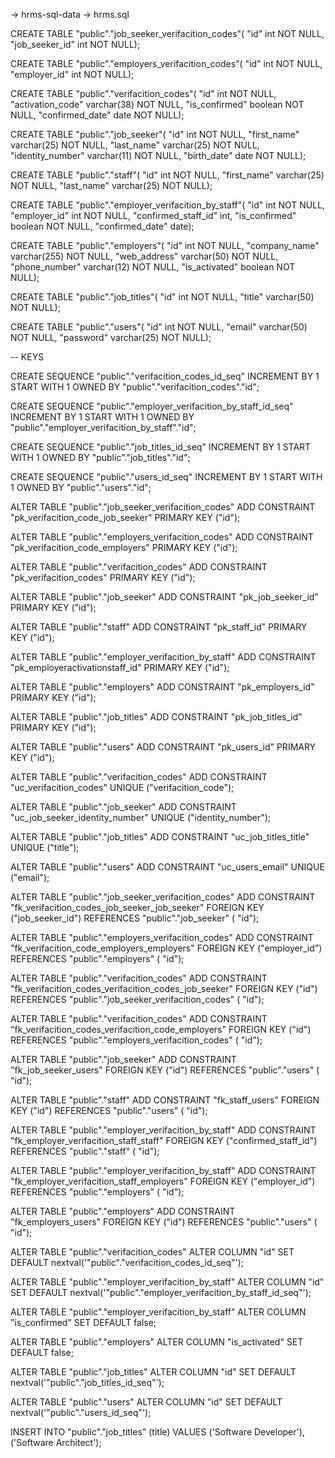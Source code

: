-> hrms-sql-data -> hrms.sql

CREATE TABLE "public"."job_seeker_verifacition_codes"( "id" int NOT NULL, "job_seeker_id" int NOT NULL);

CREATE TABLE "public"."employers_verifacition_codes"( "id" int NOT NULL, "employer_id" int NOT NULL);

CREATE TABLE "public"."verifacition_codes"( "id" int NOT NULL, "activation_code" varchar(38) NOT NULL, "is_confirmed" boolean NOT NULL, "confirmed_date" date NOT NULL);

CREATE TABLE "public"."job_seeker"( "id" int NOT NULL, "first_name" varchar(25) NOT NULL, "last_name" varchar(25) NOT NULL, "identity_number" varchar(11) NOT NULL, "birth_date" date NOT NULL);

CREATE TABLE "public"."staff"( "id" int NOT NULL, "first_name" varchar(25) NOT NULL, "last_name" varchar(25) NOT NULL);

CREATE TABLE "public"."employer_verifacition_by_staff"( "id" int NOT NULL, "employer_id" int NOT NULL, "confirmed_staff_id" int, "is_confirmed" boolean NOT NULL, "confirmed_date" date);

CREATE TABLE "public"."employers"( "id" int NOT NULL, "company_name" varchar(255) NOT NULL, "web_address" varchar(50) NOT NULL, "phone_number" varchar(12) NOT NULL, "is_activated" boolean NOT NULL);

CREATE TABLE "public"."job_titles"( "id" int NOT NULL, "title" varchar(50) NOT NULL);

CREATE TABLE "public"."users"( "id" int NOT NULL, "email" varchar(50) NOT NULL, "password" varchar(25) NOT NULL);

-- KEYS

CREATE SEQUENCE "public"."verifacition_codes_id_seq" INCREMENT BY 1 START WITH 1 OWNED BY "public"."verifacition_codes"."id";

CREATE SEQUENCE "public"."employer_verifacition_by_staff_id_seq" INCREMENT BY 1 START WITH 1 OWNED BY "public"."employer_verifacition_by_staff"."id";

CREATE SEQUENCE "public"."job_titles_id_seq" INCREMENT BY 1 START WITH 1 OWNED BY "public"."job_titles"."id";

CREATE SEQUENCE "public"."users_id_seq" INCREMENT BY 1 START WITH 1 OWNED BY "public"."users"."id";

ALTER TABLE "public"."job_seeker_verifacition_codes" ADD CONSTRAINT "pk_verifacition_code_job_seeker" PRIMARY KEY ("id");

ALTER TABLE "public"."employers_verifacition_codes" ADD CONSTRAINT "pk_verifacition_code_employers" PRIMARY KEY ("id");

ALTER TABLE "public"."verifacition_codes" ADD CONSTRAINT "pk_verifacition_codes" PRIMARY KEY ("id");

ALTER TABLE "public"."job_seeker" ADD CONSTRAINT "pk_job_seeker_id" PRIMARY KEY ("id");

ALTER TABLE "public"."staff" ADD CONSTRAINT "pk_staff_id" PRIMARY KEY ("id");

ALTER TABLE "public"."employer_verifacition_by_staff" ADD CONSTRAINT "pk_employeractivationstaff_id" PRIMARY KEY ("id");

ALTER TABLE "public"."employers" ADD CONSTRAINT "pk_employers_id" PRIMARY KEY ("id");

ALTER TABLE "public"."job_titles" ADD CONSTRAINT "pk_job_titles_id" PRIMARY KEY ("id");

ALTER TABLE "public"."users" ADD CONSTRAINT "pk_users_id" PRIMARY KEY ("id");

ALTER TABLE "public"."verifacition_codes" ADD CONSTRAINT "uc_verifacition_codes" UNIQUE ("verifacition_code");

ALTER TABLE "public"."job_seeker" ADD CONSTRAINT "uc_job_seeker_identity_number" UNIQUE ("identity_number");

ALTER TABLE "public"."job_titles" ADD CONSTRAINT "uc_job_titles_title" UNIQUE ("title");

ALTER TABLE "public"."users" ADD CONSTRAINT "uc_users_email" UNIQUE ("email");

ALTER TABLE "public"."job_seeker_verifacition_codes" ADD CONSTRAINT "fk_verifacition_codes_job_seeker_job_seeker" FOREIGN KEY ("job_seeker_id") REFERENCES "public"."job_seeker" ( "id");

ALTER TABLE "public"."employers_verifacition_codes" ADD CONSTRAINT "fk_verifacition_code_employers_employers" FOREIGN KEY ("employer_id") REFERENCES "public"."employers" ( "id");

ALTER TABLE "public"."verifacition_codes" ADD CONSTRAINT "fk_verifacition_codes_verifacition_codes_job_seeker" FOREIGN KEY ("id") REFERENCES "public"."job_seeker_verifacition_codes" ( "id");

ALTER TABLE "public"."verifacition_codes" ADD CONSTRAINT "fk_verifacition_codes_verifacition_code_employers" FOREIGN KEY ("id") REFERENCES "public"."employers_verifacition_codes" ( "id");

ALTER TABLE "public"."job_seeker" ADD CONSTRAINT "fk_job_seeker_users" FOREIGN KEY ("id") REFERENCES "public"."users" ( "id");

ALTER TABLE "public"."staff" ADD CONSTRAINT "fk_staff_users" FOREIGN KEY ("id") REFERENCES "public"."users" ( "id");

ALTER TABLE "public"."employer_verifacition_by_staff" ADD CONSTRAINT "fk_employer_verifacition_staff_staff" FOREIGN KEY ("confirmed_staff_id") REFERENCES "public"."staff" ( "id");

ALTER TABLE "public"."employer_verifacition_by_staff" ADD CONSTRAINT "fk_employer_verifacition_staff_employers" FOREIGN KEY ("employer_id") REFERENCES "public"."employers" ( "id");

ALTER TABLE "public"."employers" ADD CONSTRAINT "fk_employers_users" FOREIGN KEY ("id") REFERENCES "public"."users" ( "id");

ALTER TABLE "public"."verifacition_codes" ALTER COLUMN "id" SET DEFAULT nextval('"public"."verifacition_codes_id_seq"');

ALTER TABLE "public"."employer_verifacition_by_staff" ALTER COLUMN "id" SET DEFAULT nextval('"public"."employer_verifacition_by_staff_id_seq"');

ALTER TABLE "public"."employer_verifacition_by_staff" ALTER COLUMN "is_confirmed" SET DEFAULT false;

ALTER TABLE "public"."employers" ALTER COLUMN "is_activated" SET DEFAULT false;

ALTER TABLE "public"."job_titles" ALTER COLUMN "id" SET DEFAULT nextval('"public"."job_titles_id_seq"');

ALTER TABLE "public"."users" ALTER COLUMN "id" SET DEFAULT nextval('"public"."users_id_seq"');

INSERT INTO "public"."job_titles" (title) VALUES ('Software Developer'),('Software Architect');